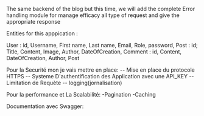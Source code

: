 The same backend of the blog but this time, we will add the complete Error handling module for manage efficacy all type of request and give the appropriate response

Entities for this apppication :

User : id, Username, First name, Last name, Email, Role, password,
Post : id; Title, Content, Image, Author, DateOfCreation,
Comment : id, Content, DateOfCreation, Author, Post


Pour la Securité mon je vais mettre en place:
-- Mise en place du protocole HTTPS
-- Systeme D'authentification des Application avec une API_KEY
-- Limitation de Requète
-- logging(jornalisation)

Pour la performance et La Scalabilité:
-Pagination
-Caching

Documentation avec Swagger:


